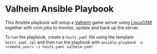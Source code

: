 # Valheim Ansible Playbook

This Ansible playbook will setup a [Valheim](https://www.valheimgame.com/) game server using [LinuxGSM](https://linuxgsm.com/servers/vhserver/) together with cron jobs to monitor, update and back up the server.

To run the playbook, create a `hosts.yaml` file using the template `hosts.yaml.tpl` and then run the playbook with `ansible-playbook -u <remote_user> -i hosts.yaml valheim.yaml`
